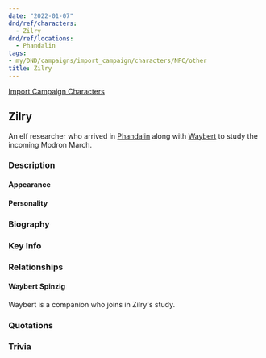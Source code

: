 ```yaml
---
date: "2022-01-07"
dnd/ref/characters:
  - Zilry
dnd/ref/locations:
  - Phandalin
tags:
- my/DND/campaigns/import_campaign/characters/NPC/other
title: Zilry
---
```


[Import Campaign Characters](/dnd/characters/)

## Zilry

An elf researcher who arrived in [Phandalin](/dnd/locations/phandalin/) along with [Waybert](/dnd/npcs/waybert-spinzig/) to study the incoming Modron March.

### Description

#### Appearance

#### Personality

### Biography

### Key Info

### Relationships

#### Waybert Spinzig

Waybert is a companion who joins in Zilry's study.

### Quotations

### Trivia
